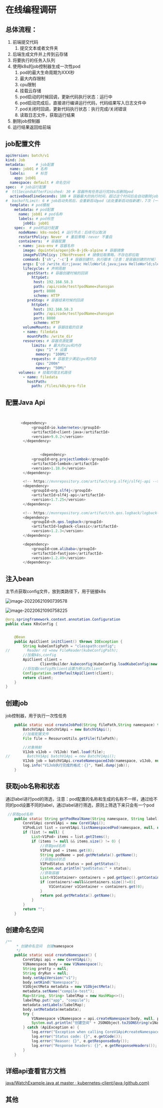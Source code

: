 # 在线编程调研

## 总体流程：

1. 前端提交代码
   1. 提交文本或者文件夹
2. 后端生成文件并上传到云存储
3. 将要执行的任务入队列
4. 使用k8s的job控制器生成一次性pod
   1. pod的最大生命周期为XXX秒
   2. 最大内存限制
   3. cpu限制
   4. 挂载云存储
   5. pod启动的时候回调，更新代码执行状态：运行中
   6. pod启动完成后，直接进行编译运行代码，代码结果写入日志文件中
   7. pod关闭时回调，更新代码执行状态：执行完成/关闭错误
   8. 读取日志文件，获取运行结果
5. 删除job控制器
6. 运行结果返回给前端

## **job配置文件**

```yaml
apiVersion: batch/v1
kind: Job
metadata:     # job配置
  name: job01 # 名称
  labels:     # 标签
    app: job01
  namespace: default # 命名空间
spec:  # job运行配置
#  ttlSecondsAfterFinished: 30 # 容器所有任务运行完30s后删除pod
  activeDeadlineSeconds: 100 # 容器最大的执行时间，超过这个时间后会自动删除job（如果是到了这个时间，容器关停，Job 的 Status 将变为 type:Failed 、 reason: DeadlineExceeded）。
#  backoffLimit: 6 # job启动失败后，会重新启动pod（此处重新启动指新建），7次（一次最开始创建，六次重启）之后，则不再重建
  template: # pod模板
    metadata: # pod配置
      name: job01 # pod名称
      labels: # pod标签
        job01: job01
    spec:  # pod的运行配置
      nodeName: k8s-node1 # 运行节点：后续可以取消
      restartPolicy: Never  # 重启策略：never 不重启
      containers:  # 容器配置
      - name: java-env # 容器名称
        image: dquintela/openjdk-8-jdk-alpine # 容器镜像
        imagePullPolicy: IfNotPresent # 镜像拉取策略，不存在即拉取
        command: ['sh', '-c'] # 容器创建时，执行脚本（注意：是容器创建的时候）
        args: ['cd /write_dir;javac HelloWorld.java;java HelloWorld;sleep 30'] # 进入相应文件夹并执行结果
        lifecycle: # 声明周期
          postStart: # 容器创建时候的回调
            httpGet:
             host: 192.168.58.3
             path: /api/code/test?podName=zhansgan
             port: 8080
             scheme: HTTP
          preStop: # 容器结束时候的回调
            httpGet:
             host: 192.168.58.3
             path: /api/code/test?podName=zhansgan
             port: 8080
             scheme: HTTP
        volumeMounts: # 容器挂载的目录
        - name: filedata
          mountPath: /write_dir
        resources: # 容器资源配置
            limits: # 最大的cpu和内存
              cpu: "1" # 设置
              memory: "100Mi"
            requests: # 容器至少满足cpu和内存
              cpu: "200m"
              memory: "50Mi"
      volumes: # 挂载的宿主机路径
        - name: filedata
          hostPath:
            path: /files/k8s/pro-file
```

## **配置Java Api**

```java
        
    
       <dependency>
            <groupId>io.kubernetes</groupId>
            <artifactId>client-java</artifactId>
            <version>9.0.2</version>
        </dependency>
            
            
                <dependency>
            <groupId>org.projectlombok</groupId>
            <artifactId>lombok</artifactId>
            <version>1.18.0</version>
        </dependency>

        <!-- https://mvnrepository.com/artifact/org.slf4j/slf4j-api -->
        <dependency>
            <groupId>org.slf4j</groupId>
            <artifactId>slf4j-api</artifactId>
            <version>1.7.25</version>
        </dependency>

        <!-- https://mvnrepository.com/artifact/ch.qos.logback/logback-classic -->
        <dependency>
            <groupId>ch.qos.logback</groupId>
            <artifactId>logback-classic</artifactId>
            <version>1.2.3</version>
        </dependency>

        <dependency>
            <groupId>com.alibaba</groupId>
            <artifactId>fastjson</artifactId>
            <version>1.2.49</version>
        </dependency>
```

## 注入bean

主节点获取config文件，放到类路径下，用于链接k8s

![image-20220621090739578](https://mynotepicbed.oss-cn-beijing.aliyuncs.com/img/image-20220621090739578.png)

![image-20220621090758225](https://mynotepicbed.oss-cn-beijing.aliyuncs.com/img/image-20220621090758225.png)

```java
@org.springframework.context.annotation.Configuration
public class K8sConfig {


    @Bean
    public ApiClient initClient() throws IOException {
        String kubeConfigPath = "classpath:config";
//        Reader rd =new FileReader(kubeConfigPath);
        //加载k8s,config
        ApiClient client =
                ClientBuilder.kubeconfig(KubeConfig.loadKubeConfig(new FileReader(ResourceUtils.getFile(kubeConfigPath)))).build();
        //将加载config的client设置为默认的client
        Configuration.setDefaultApiClient(client);
        return client;
    }
}
```

## 创建job

job控制器，用于执行一次性任务

```java
    public static void createJobPod(String filePath,String namespace) throws IOException, ApiException {
        BatchV1Api batchV1Api = new BatchV1Api();
        //加载配置文件
        File file = ResourceUtils.getFile(filePath);

        //对象映射
        V1Job v1Job = (V1Job) Yaml.load(file);
//        BatchV1Api batchV1Api = new BatchV1Api();
        V1Job job = batchV1Api.createNamespacedJob(namespace, v1Job, null, null, null);
        log.info("V1Job执行完成的格式：{}", Yaml.dump(job));
    }
```

## 获取job名称和状态

通过label进行pod的筛选，注意：pod配置的名称和生成的名称不一样，通过给不同的pod设置不同的label，通过label进行筛选，原则上筛选下来只会有一个pod

```java
 //获取pod名称
    public static String getPodRealName(String namespace, String label) throws ApiException {
        CoreV1Api coreV1Api = new CoreV1Api();
        V1PodList list = coreV1Api.listNamespacedPod(namespace, null, null, null, null, label, null, null, null, null);
        if (list != null) {
            List<V1Pod> items = list.getItems();
            if (items != null && items.size() != 0) {
                //获取pod名称
                V1Pod pod = items.get(0);
                String podName = pod.getMetadata().getName();
                //获取pod状态
                V1PodStatus status = pod.getStatus();
                System.out.println("podStatus:" + status);
                //获取容器
                List<V1Container> containers = pod.getSpec().getContainers();
                if (containers!=null&&containers.size()!=0){
                    V1Container v1Container = containers.get(0);
                }
                return pod.getMetadata().getName();
            }
        }
        return "";
    }
```

## 创建命名空间

```java
/**
     * 创建命名空间  创建namespace
     */
    public static void createNamespace() {
        CoreV1Api api = new CoreV1Api();
        V1Namespace body = new V1Namespace();
        String pretty = null;
        String dryRun = null;
        body.setApiVersion("v1");
        body.setKind("Namespace");
        V1ObjectMeta metadata = new V1ObjectMeta();
        metadata.setName("compile-test");
        Map<String, String> labelMap = new HashMap<>();
        labelMap.put("app", "compile");
        metadata.setLabels(labelMap);
        body.setMetadata(metadata);
        try {
            V1Namespace v1Namespace = api.createNamespace(body, null, pretty, dryRun);
            System.out.println("创建空间" + JSONObject.toJSONString(v1Namespace));
        } catch (ApiException e) {
            log.error("Exception when calling CoreV1Api#createNamespace");
            log.error("Status code: {}", e.getCode());
            log.error("Reason: {}", e.getResponseBody());
            log.error("Response headers: {}", e.getResponseHeaders());
        }
    }
```

## 详细api查看官方文档

[java/WatchExample.java at master · kubernetes-client/java (github.com)](https://github.com/kubernetes-client/java/blob/master/examples/examples-release-15/src/main/java/io/kubernetes/client/examples/WatchExample.java)

## 其他

